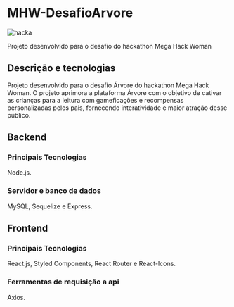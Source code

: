 # MHW-DesafioArvore
![hacka](https://user-images.githubusercontent.com/49257649/92329877-d62bf680-f040-11ea-953f-4b881875a984.png)

Projeto desenvolvido para o desafio do hackathon Mega Hack Woman

<h2> Descrição e tecnologias </h2>

Projeto desenvolvido para o desafio Árvore do hackathon Mega Hack Woman. O projeto aprimora a plataforma Árvore com o objetivo de cativar as crianças para a leitura com gameficações e recompensas personalizadas pelos pais, fornecendo interatividade e maior atração desse público. 

<h2> Backend </h2>
<h3> Principais Tecnologias </h3> 

Node.js. 
<h3> Servidor e banco de dados </h3>  

MySQL, Sequelize e Express.

<h2> Frontend </h2>
<h3> Principais Tecnologias </h3>

React.js, Styled Components, React Router e React-Icons. 
<h3> Ferramentas de requisição a api </h3> 

Axios.
  
